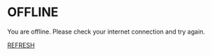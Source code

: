 # OFFLINE

You are offline. Please check your internet connection and try again.

[REFRESH](./ "Refresh")
